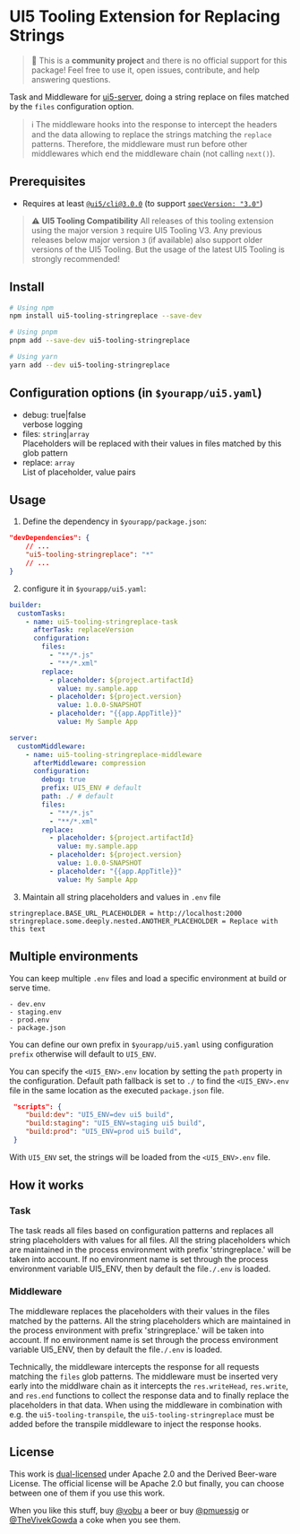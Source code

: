 # UI5 Tooling Extension for Replacing Strings

> :wave: This is a **community project** and there is no official support for this package! Feel free to use it, open issues, contribute, and help answering questions.

Task and Middleware for [ui5-server](https://github.com/SAP/ui5-server), doing a string replace on files matched by the `files` configuration option.

> :information_source: The middleware hooks into the response to intercept the headers and the data allowing to replace the strings matching the `replace` patterns. Therefore, the middleware must run before other middlewares which end the middleware chain (not calling `next()`).

## Prerequisites

- Requires at least [`@ui5/cli@3.0.0`](https://sap.github.io/ui5-tooling/v3/pages/CLI/) (to support [`specVersion: "3.0"`](https://sap.github.io/ui5-tooling/pages/Configuration/#specification-version-30))

> :warning: **UI5 Tooling Compatibility**
> All releases of this tooling extension using the major version `3` require UI5 Tooling V3. Any previous releases below major version `3` (if available) also support older versions of the UI5 Tooling. But the usage of the latest UI5 Tooling is strongly recommended!

## Install

```bash
# Using npm
npm install ui5-tooling-stringreplace --save-dev

# Using pnpm
pnpm add --save-dev ui5-tooling-stringreplace

# Using yarn
yarn add --dev ui5-tooling-stringreplace
```

## Configuration options (in `$yourapp/ui5.yaml`)

- debug: true|false  
  verbose logging
- files: `string`|`array`  
  Placeholders will be replaced with their values in files matched by this glob pattern
- replace: `array`  
  List of placeholder, value pairs

## Usage

1. Define the dependency in `$yourapp/package.json`:

```json
"devDependencies": {
    // ...
    "ui5-tooling-stringreplace": "*"
    // ...
}
```

2. configure it in `$yourapp/ui5.yaml`:

```yaml
builder:
  customTasks:
    - name: ui5-tooling-stringreplace-task
      afterTask: replaceVersion
      configuration:
        files:
          - "**/*.js"
          - "**/*.xml"
        replace:
          - placeholder: ${project.artifactId}
            value: my.sample.app
          - placeholder: ${project.version}
            value: 1.0.0-SNAPSHOT
          - placeholder: "{{app.AppTitle}}"
            value: My Sample App

server:
  customMiddleware:
    - name: ui5-tooling-stringreplace-middleware
      afterMiddleware: compression
      configuration:
        debug: true
        prefix: UI5_ENV # default
        path: ./ # default
        files:
          - "**/*.js"
          - "**/*.xml"
        replace:
          - placeholder: ${project.artifactId}
            value: my.sample.app
          - placeholder: ${project.version}
            value: 1.0.0-SNAPSHOT
          - placeholder: "{{app.AppTitle}}"
            value: My Sample App
```

3. Maintain all string placeholders and values in `.env` file

```env
stringreplace.BASE_URL_PLACEHOLDER = http://localhost:2000
stringreplace.some.deeply.nested.ANOTHER_PLACEHOLDER = Replace with this text
```

## Multiple environments

You can keep multiple `.env` files and load a specific environment at build or serve time.

```
- dev.env
- staging.env
- prod.env
- package.json
```

You can define our own prefix in `$yourapp/ui5.yaml` using configuration `prefix` otherwise will default to `UI5_ENV`.

You can specify the `<UI5_ENV>.env` location by setting the `path` property in the configuration. Default path fallback is set to `./` to find the `<UI5_ENV>.env` file in the same location as the executed `package.json` file.  

```json
 "scripts": {
    "build:dev": "UI5_ENV=dev ui5 build",
    "build:staging": "UI5_ENV=staging ui5 build",
    "build:prod": "UI5_ENV=prod ui5 build",
 }
```

With `UI5_ENV` set, the strings will be loaded from the `<UI5_ENV>.env` file.

## How it works

### Task

The task reads all files based on configuration patterns and replaces all string placeholders with values for all files. All the string placeholders which are maintained in the process environment with prefix 'stringreplace.' will be taken into account. If no environment name is set through the process environment variable UI5_ENV, then by default the file`./.env` is loaded.

### Middleware

The middleware replaces the placeholders with their values in the files matched by the patterns. All the string placeholders which are maintained in the process environment with prefix 'stringreplace.' will be taken into account. If no environment name is set through the process environment variable UI5_ENV, then by default the file`./.env` is loaded.

Technically, the middleware intercepts the response for all requests matching the `files` glob patterns. The middleware must be inserted very early into the middlware chain as it intercepts the `res.writeHead`, `res.write`, and `res.end` functions to collect the response data and to finally replace the placeholders in that data. When using the middleware in combination with e.g. the `ui5-tooling-transpile`, the `ui5-tooling-stringreplace` must be added before the transpile middleware to inject the response hooks.

## License

This work is [dual-licensed](../../LICENSE) under Apache 2.0 and the Derived Beer-ware License. The official license will be Apache 2.0 but finally, you can choose between one of them if you use this work.

When you like this stuff, buy [@vobu](https://twitter.com/vobu) a beer or buy [@pmuessig](https://twitter.com/pmuessig) or [@TheVivekGowda](https://twitter.com/TheVivekGowda) a coke when you see them.
